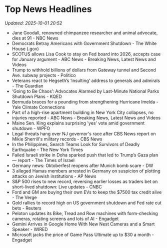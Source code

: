 # Top News Headlines

_Updated: 2025-10-01 20:52_

- Jane Goodall, renowned chimpanzee researcher and animal advocate, dies at 91 - NBC News
- Democrats Betray Americans with Government Shutdown - The White House (.gov)
- SCOTUS allows Lisa Cook to stay on Fed board into 2026, accepts case for January argument - ABC News - Breaking News, Latest News and Videos
- Trump to withhold billions of dollars from Gateway tunnel and Second Ave. subway projects - Politico
- Veterans react to Hegseth’s ‘insulting’ address to generals and admirals - The Guardian
- ‘Going to Be Chaos’: Advocates Alarmed by Last-Minute National Parks Shutdown Plans - KQED
- Bermuda braces for a pounding from strengthening Hurricane Imelda - Yale Climate Connections
- Part of a high-rise apartment building in New York City collapses, no injuries reported - ABC News - Breaking News, Latest News and Videos
- Maine Sen. King explains surprising 'yes' vote amid government shutdown - WPFO
- Legal threats hang over NJ governor's race after CBS News report on Mikie Sherrill's military records - CBS News
- In the Philippines, Search Teams Look for Survivors of Deadly Earthquake - The New York Times
- Failed Israeli strike in Doha sparked push that led to Trump’s Gaza plan — report - The Times of Israel
- Germany news: Oktoberfest reopens after Munich bomb scare - DW
- 3 alleged Hamas members arrested in Germany on suspicion of plotting attacks on Jewish institutions - AP News
- S&P 500 rises to new record, reversing earlier losses as traders bet on short-lived shutdown: Live updates - CNBC
- Ford and GM are buying their own EVs to keep the $7500 tax credit alive - The Verge
- Gold rallies to record high on US government shutdown and Fed rate cut bets - Reuters
- Peloton updates its Bike, Tread and Row machines with form-checking cameras, rotating screens and lots of AI - Engadget
- Gemini Arrives in Google Home With New Nest Cameras and a Smart Speaker - WIRED
- Microsoft jacks the price of Game Pass Ultimate up to $30 a month - Engadget